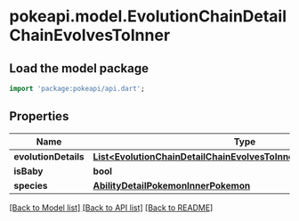 # pokeapi.model.EvolutionChainDetailChainEvolvesToInner

## Load the model package
```dart
import 'package:pokeapi/api.dart';
```

## Properties
Name | Type | Description | Notes
------------ | ------------- | ------------- | -------------
**evolutionDetails** | [**List&lt;EvolutionChainDetailChainEvolvesToInnerEvolutionDetailsInner&gt;**](EvolutionChainDetailChainEvolvesToInnerEvolutionDetailsInner.md) |  | 
**isBaby** | **bool** |  | 
**species** | [**AbilityDetailPokemonInnerPokemon**](AbilityDetailPokemonInnerPokemon.md) |  | 

[[Back to Model list]](../README.md#documentation-for-models) [[Back to API list]](../README.md#documentation-for-api-endpoints) [[Back to README]](../README.md)


